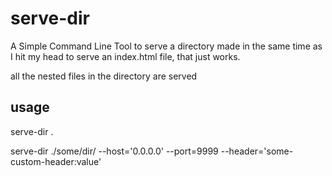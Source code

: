# serve-dir

A Simple Command Line Tool to serve a directory made in the same time as I hit my head to serve an index.html file, that just works.

all the nested files in the directory are served

## usage

serve-dir .

serve-dir ./some/dir/ --host='0.0.0.0' --port=9999 --header='some-custom-header:value'
